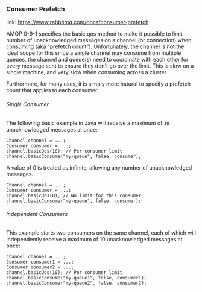 ### Consumer Prefetch

link: https://www.rabbitmq.com/docs/consumer-prefetch

AMQP 0-9-1 specifies the basic.qos method to make it possible to limit number of unacknowledged messages on a channel
(or connection) when consuming (aka "prefetch count").
Unfortunately, the channel is not the ideal scope for this since a single channel may consume from multiple queues,
the channel and queue(s) need to coordinate with each other for every message sent to ensure they don't go over the limit.
This is slow on a single machine, and very slow when consuming across a cluster.

Furthermore, for many uses, it is simply more natural to specify a prefetch count that applies to each consumer.

###### Single Consumer

The following basic example in Java will receive
a maximum of `10` unacknowledged messages at once:

```
Channel channel = ...;
Consumer consumer = ...;
channel.basicQos(10); // Per consumer limit
channel.basicConsume("my-queue", false, consumer);
```

A value of 0 is treated as infinite,
allowing any number of unacknowledged messages.

```
Channel channel = ...;
Consumer consumer = ...;
channel.basicQos(0); // No limit for this consumer
channel.basicConsume("my-queue", false, consumer);
```

###### Independent Consumers

This example starts two consumers on the same channel,
each of which will independently receive a maximum of 10
unacknowledged messages at once:

```
Channel channel = ...;
Consumer consumer1 = ...;
Consumer consumer2 = ...;
channel.basicQos(10); // Per consumer limit
channel.basicConsume("my-queue1", false, consumer1);
channel.basicConsume("my-queue2", false, consumer2);
```
